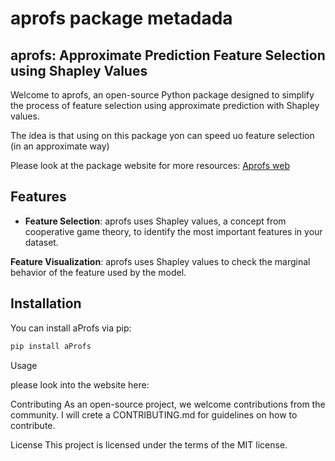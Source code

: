 # aprofs package metadada

## aprofs: Approximate Prediction Feature Selection using Shapley Values

Welcome to aprofs, an open-source Python package designed to simplify the process of feature selection using approximate prediction with Shapley values.

The idea is that using on this package yon can speed uo feature selection (in an approximate way)

Please look at the package website for more resources: [Aprofs web](https://blewy.github.io/aprofs/)

## Features

- **Feature Selection**: aprofs uses Shapley values, a concept from cooperative game theory, to identify the most important features in your dataset.

 **Feature Visualization**: aprofs uses Shapley values to check the marginal behavior of the feature used by the model.



## Installation

You can install aProfs via pip:

```bash
pip install aProfs
```

Usage

please look into the website here:

Contributing
As an open-source project, we welcome contributions from the community. I will crete a CONTRIBUTING.md for guidelines on how to contribute.

License
This project is licensed under the terms of the MIT license.
